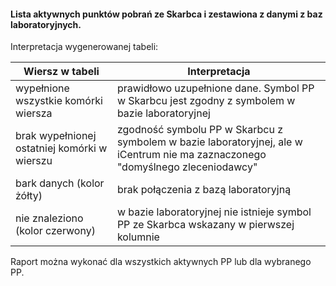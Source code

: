 #### Lista aktywnych punktów pobrań ze Skarbca i zestawiona z danymi z baz laboratoryjnych.

Interpretacja wygenerowanej tabeli:

| Wiersz w tabeli                              | Interpretacja                                                                                                                  |
|----------------------------------------------|--------------------------------------------------------------------------------------------------------------------------------|
| wypełnione wszystkie komórki wiersza         | prawidłowo uzupełnione dane. Symbol PP w Skarbcu jest zgodny z symbolem w bazie laboratoryjnej                                 |
| brak wypełnionej ostatniej komórki w wierszu | zgodność symbolu PP w Skarbcu z symbolem w bazie laboratoryjnej, ale w iCentrum nie ma zaznaczonego "domyślnego zleceniodawcy" |
| bark danych (kolor żółty)                    | brak połączenia z bazą laboratoryjną                                                                                           |
| nie znaleziono (kolor czerwony)              | w bazie laboratoryjnej nie istnieje symbol PP ze Skarbca wskazany w pierwszej kolumnie                                         |

Raport można wykonać dla wszystkich aktywnych PP lub dla wybranego PP.